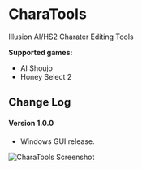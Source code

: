 # CharaTools
Illusion AI/HS2 Charater Editing Tools

__Supported games:__
 - AI Shoujo
 - Honey Select 2

## Change Log

#### Version 1.0.0
- Windows GUI release.

 ![CharaTools Screenshot][1]

 [1]: https://raw.github.com/s16sulfur/CharaTools/master/screenshot.png